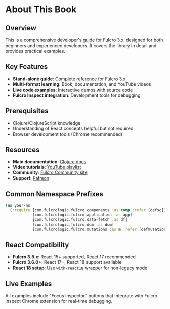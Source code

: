 # About This Book

## Overview
This is a comprehensive developer's guide for Fulcro 3.x, designed for both beginners and experienced developers. It covers the library in detail and provides practical examples.

## Key Features
- **Stand-alone guide**: Complete reference for Fulcro 3.x
- **Multi-format learning**: Book, documentation, and YouTube videos
- **Live code examples**: Interactive demos with source code
- **Fulcro Inspect integration**: Development tools for debugging

## Prerequisites
- Clojure/ClojureScript knowledge
- Understanding of React concepts helpful but not required
- Browser development tools (Chrome recommended)

## Resources
- **Main documentation**: [Clojure docs](https://cljdoc.org/d/com.fulcrologic/fulcro/3.0.0/doc/readme)
- **Video tutorials**: [YouTube playlist](https://www.youtube.com/playlist?list=PLVi9lDx-4C_T7jkihlQflyqGqU4xVtsfi)
- **Community**: [Fulcro Community site](https://fulcro-community.github.io/)
- **Support**: [Patreon](http://patreon.com/fulcro)

## Common Namespace Prefixes
```clojure
(ns your-ns
  (:require [com.fulcrologic.fulcro.components :as comp :refer [defsc]]
            [com.fulcrologic.fulcro.application :as app]
            [com.fulcrologic.fulcro.data-fetch :as df]
            [com.fulcrologic.fulcro.dom :as dom]
            [com.fulcrologic.fulcro.mutations :as m :refer [defmutation]]))
```

## React Compatibility
- **Fulcro 3.5.x**: React 15+ supported, React 17 recommended
- **Fulcro 3.6.0+**: React 17+, React 18 support available
- **React 18 setup**: Use `with-react18` wrapper for non-legacy mode

## Live Examples
All examples include "Focus Inspector" buttons that integrate with Fulcro Inspect Chrome extension for real-time debugging.